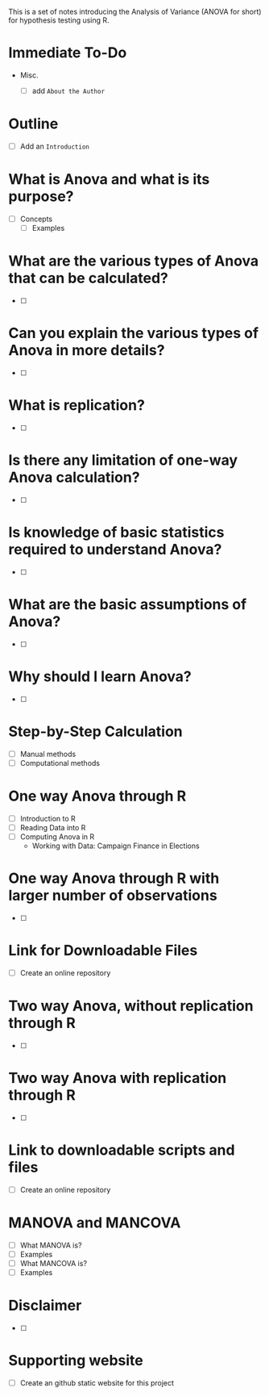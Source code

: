 
This is a set of notes introducing the Analysis of Variance (ANOVA for short) for hypothesis testing using R.

# Immediate To-Do
- Misc.
   - [ ] add `About the Author`
     

# Outline
- [ ] Add an `Introduction`

# What is Anova and what is its purpose?
- [ ] Concepts
    - [ ] Examples

# What are the various types of Anova that can be calculated?
- [ ] 


# Can you explain the various types of Anova in more details?
- [ ] 

# What is replication?
- [ ] 

# Is there any limitation of one-way Anova calculation?
- [ ] 

# Is knowledge of basic statistics required to understand Anova?
- [ ] 

# What are the basic assumptions of Anova?
- [ ] 

# Why should I learn Anova?
- [ ] 

# Step-by-Step Calculation
- [ ] Manual methods
- [ ] Computational methods

# One way Anova through R
- [ ] Introduction to R
- [ ] Reading Data into R
- [ ] Computing Anova in R
    - Working with Data: Campaign Finance in Elections 
    
# One way Anova through R with larger number of observations
- [ ] 

# Link for Downloadable Files 
- [ ] Create an online repository 

# Two way Anova, without replication through R 
- [ ] 

# Two way Anova with replication through R
- [ ] 

# Link to downloadable scripts and files
- [ ] Create an online repository 

# MANOVA and MANCOVA
- [ ] What MANOVA is?
 - [ ] Examples
- [ ] What MANCOVA is?
 - [ ] Examples

# Disclaimer 
- [ ] 

# Supporting website
- [ ] Create an github static website for this project